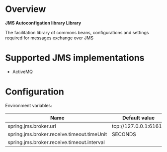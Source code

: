 # Overview

**JMS Autoconfigation library Library**

The facilitation library of commons beans, configurations and settings required for messages exchange over JMS

# Supported JMS implementations
- ActiveMQ

# Configuration

Environment variables:

| Name | Default value | Description | 
| --- | --- | --- |
| spring.jms.broker.url | tcp://127.0.0.1:61616 | |
| spring.jms.broker.receive.timeout.timeUnit | SECONDS | |
| spring.jms.broker.receive.timeout.interval| | |